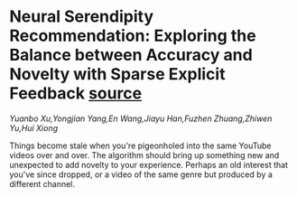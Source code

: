 # Neural Serendipity Recommendation: Exploring the Balance between Accuracy and Novelty with Sparse Explicit Feedback [source](https://dl.acm.org/doi/10.1145/3326128)
*Yuanbo Xu,Yongjian Yang,En Wang,Jiayu Han,Fuzhen Zhuang,Zhiwen Yu,Hui Xiong*

Things become stale when you're pigeonholed into the same YouTube videos over and over. The algorithm should bring up something new and unexpected to add novelty to your experience. Perhaps an old interest that you've since dropped, or a video of the same genre but produced by a different channel. 
